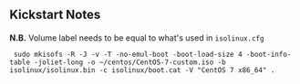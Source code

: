 ## Kickstart Notes

####

**N.B.** Volume label needs to be equal to what's used in `isolinux.cfg`

` sudo mkisofs -R -J -v -T -no-emul-boot -boot-load-size 4 -boot-info-table -joliet-long -o ~/centos/CentOS-7-custom.iso -b isolinux/isolinux.bin -c isolinux/boot.cat -V "CentOS 7 x86_64" .`
